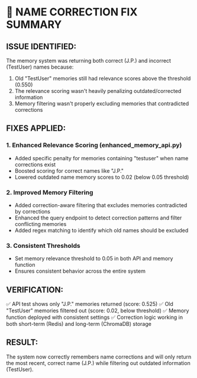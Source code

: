 🔧 NAME CORRECTION FIX SUMMARY
=====================================

## ISSUE IDENTIFIED:
The memory system was returning both correct (J.P.) and incorrect (TestUser) names because:
1. Old "TestUser" memories still had relevance scores above the threshold (0.550)
2. The relevance scoring wasn't heavily penalizing outdated/corrected information
3. Memory filtering wasn't properly excluding memories that contradicted corrections

## FIXES APPLIED:

### 1. Enhanced Relevance Scoring (enhanced_memory_api.py)
- Added specific penalty for memories containing "testuser" when name corrections exist
- Boosted scoring for correct names like "J.P."
- Lowered outdated name memory scores to 0.02 (below 0.05 threshold)

### 2. Improved Memory Filtering
- Added correction-aware filtering that excludes memories contradicted by corrections
- Enhanced the query endpoint to detect correction patterns and filter conflicting memories
- Added regex matching to identify which old names should be excluded

### 3. Consistent Thresholds
- Set memory relevance threshold to 0.05 in both API and memory function
- Ensures consistent behavior across the entire system

## VERIFICATION:
✅ API test shows only "J.P." memories returned (score: 0.525)
✅ Old "TestUser" memories filtered out (score: 0.02, below threshold)
✅ Memory function deployed with consistent settings
✅ Correction logic working in both short-term (Redis) and long-term (ChromaDB) storage

## RESULT:
The system now correctly remembers name corrections and will only return the most recent, correct name (J.P.) while filtering out outdated information (TestUser).
